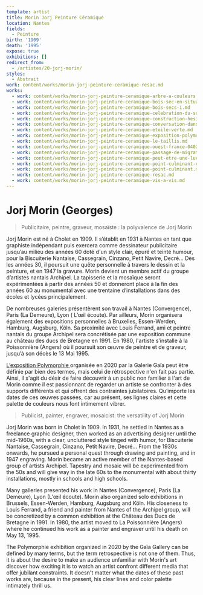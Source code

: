 ```yaml
---
template: artist
title: Morin Jorj Peinture Céramique
location: Nantes
fields:
  - Peinture
birth: '1909'
death: '1995'
expose: true
exhibitions: []
redirect_from:
  - /artistes/20-jorj-morin/
styles:
  - Abstrait
work: content/works/morin-jorj-peinture-ceramique-resac.md
works:
  - work: content/works/morin-jorj-peinture-ceramique-arbre-a-couleurs.md
  - work: content/works/morin-jorj-peinture-ceramique-bois-sec-en-situation.md
  - work: content/works/morin-jorj-peinture-ceramique-bois-secs-i.md
  - work: content/works/morin-jorj-peinture-ceramique-celebration-du-soir.md
  - work: content/works/morin-jorj-peinture-ceramique-construction-hesitante.md
  - work: content/works/morin-jorj-peinture-ceramique-conversation-dans-le-ciel.md
  - work: content/works/morin-jorj-peinture-ceramique-etoile-verte.md
  - work: content/works/morin-jorj-peinture-ceramique-exposition-polymorphie-du-16-janvier-1er-fevrier-2020.md
  - work: content/works/morin-jorj-peinture-ceramique-le-taillis.md
  - work: content/works/morin-jorj-peinture-ceramique-ouest-france-040220.md
  - work: content/works/morin-jorj-peinture-ceramique-passage-de-migrateurs-en-situation.md
  - work: content/works/morin-jorj-peinture-ceramique-peut-etre-une-lucarne.md
  - work: content/works/morin-jorj-peinture-ceramique-point-culminant-en-situation.md
  - work: content/works/morin-jorj-peinture-ceramique-point-culminant.md
  - work: content/works/morin-jorj-peinture-ceramique-resac.md
  - work: content/works/morin-jorj-peinture-ceramique-vis-a-vis.md
---
```

# Jorj Morin (Georges)

> Publicitaire, peintre, graveur, mosaïste : la polyvalence de Jorj Morin

Jorj Morin est né à Cholet en 1909. Il s’établit en 1931 à Nantes en tant que graphiste indépendant puis exercera comme dessinateur publicitaire jusqu’au milieu des années 60 doté d'un style clair, épuré et teinté humour, pour la Biscuiterie Nantaise, Cassegrain, Cinzano, Petit Navire, Decré… Dès les années 30, il poursuit une quête personnelle à travers le dessin et la peinture, et en 1947 la gravure. Morin devient un membre actif du groupe d’artistes nantais Archipel. La tapisserie et la mosaïque seront expérimentées à partir des années 50 et donneront place à la fin des années 60 au monumental avec une trentaine d’installations dans des écoles et lycées principalement.

De nombreuses galeries présentèrent son travail à Nantes (Convergence), Paris (La Demeure), Lyon ( L’œil écoute). Par ailleurs, Morin organisera également des expositions personnelles à Bruxelles, Essen-Werden, Hamburg, Augsburg, Köln. Sa proximité avec Louis Ferrand, ami et peintre nantais du groupe Archipel sera concrétisée par une exposition commune au château des ducs de Bretagne en 1991. En 1980, l'artiste s’installe à la Poissonnière (Angers) où il poursuit son œuvre de peintre et de graveur, jusqu’à son décès le 13 Mai 1995.

[L’exposition Polymorphie ](https://galeriegaia.fr/actualites/ "exposition galerie gaia nantes")organisée en 2020 par la Galerie Gaïa peut être définie par bien des termes, mais celui de rétrospective n'en fait pas partie. Ainsi, il s'agit du désir de faire découvrir à un public non familier à l'art de Morin comme il est passionnant de regarder un artiste se confronter à des supports différents et qui offrent des contraintes jubilatoires. Qu’importe les dates de ces œuvres passées, car au présent, ses lignes claires et cette palette de couleurs nous font intimement vibrer.

> Publicist, painter, engraver, mosaicist: the versatility of Jorj Morin

Jorj Morin was born in Cholet in 1909. In 1931, he settled in Nantes as a freelance graphic designer, then worked as an advertising designer until the mid-1960s, with a clear, uncluttered style tinged with humor, for Biscuiterie Nantaise, Cassegrain, Cinzano, Petit Navire, Decré... From the 1930s onwards, he pursued a personal quest through drawing and painting, and in 1947 engraving. Morin became an active member of the Nantes-based group of artists Archipel. Tapestry and mosaic will be experimented from the 50s and will give way in the late 60s to the monumental with about thirty installations, mostly in schools and high schools.

Many galleries presented his work in Nantes (Convergence), Paris (La Demeure), Lyon (L'œil écoute). Morin also organized solo exhibitions in Brussels, Essen-Werden, Hamburg, Augsburg and Köln. His closeness to Louis Ferrand, a friend and painter from Nantes of the Archipel group, will be concretized by a common exhibition at the Château des Ducs de Bretagne in 1991. In 1980, the artist moved to La Poissonnière (Angers) where he continued his work as a painter and engraver until his death on May 13, 1995.

The Polymorphie exhibition organized in 2020 by the Gaïa Gallery can be defined by many terms, but the term retrospective is not one of them. Thus, it is about the desire to make an audience unfamiliar with Morin's art discover how exciting it is to watch an artist confront different media that offer jubilant constraints. It doesn't matter what the dates of these past works are, because in the present, his clear lines and color palette intimately thrill us.
